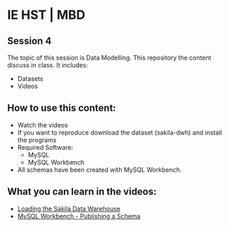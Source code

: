 # IE HST | MBD

## Session 4

The topic of this session is Data Modelling. This repository the content discuss in class. It includes:

  - Datasets
  - Videos

## How to use this content:

  - Watch the videos
  - If you want to reproduce download the dataset (sakila-dwh) and install the programs
  - Required Software:
	  - MySQL
	  - MySQL Workbench
  - All schemas have been created with MySQL Workbench.
  
## What you can learn in the videos:

  - [Loading the Sakila Data Warehouse](https://vimeo.com/242391229)
  - [MySQL Workbench - Publishing a Schema](https://vimeo.com/234888753)
